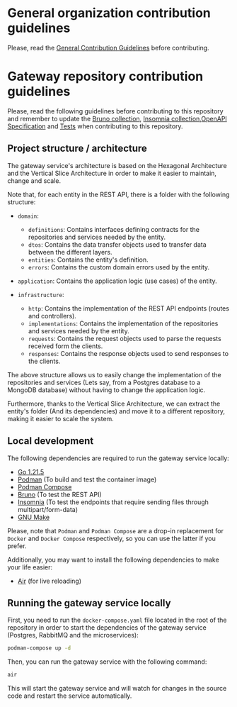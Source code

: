 # General organization contribution guidelines

Please, read the [General Contribution Guidelines](https://github.com/upb-code-labs/docs/blob/main/CONTRIBUTING.md) before contributing.

# Gateway repository contribution guidelines

Please, read the following guidelines before contributing to this repository and remember to update the [Bruno collection](./bruno/), [Insomnia collection](./insomnia/),[OpenAPI Specification](./openapi/spec.openapi.yaml) and [Tests](../__tests__/) when contributing to this repository.

## Project structure / architecture

The gateway service's architecture is based on the Hexagonal Architecture and the Vertical Slice Architecture in order to make it easier to maintain, change and scale.

Note that, for each entity in the REST API, there is a folder with the following structure:

- `domain`:

  - `definitions`: Contains interfaces defining contracts for the repositories and services needed by the entity.
  - `dtos`: Contains the data transfer objects used to transfer data between the different layers.
  - `entities`: Contains the entity's definition.
  - `errors`: Contains the custom domain errors used by the entity.

- `application`: Contains the application logic (use cases) of the entity.

- `infrastructure`:

  - `http`: Contains the implementation of the REST API endpoints (routes and controllers).
  - `implementations`: Contains the implementation of the repositories and services needed by the entity.
  - `requests`: Contains the request objects used to parse the requests received form the clients.
  - `responses`: Contains the response objects used to send responses to the clients.

The above structure allows us to easily change the implementation of the repositories and services (Lets say, from a Postgres database to a MongoDB database) without having to change the application logic.

Furthermore, thanks to the Vertical Slice Architecture, we can extract the entity's folder (And its dependencies) and move it to a different repository, making it easier to scale the system.

## Local development

The following dependencies are required to run the gateway service locally:

- [Go 1.21.5](https://golang.org/doc/install)
- [Podman](https://podman.io/getting-started/installation) (To build and test the container image)
- [Podman Compose](https://github.com/containers/podman-compose)
- [Bruno](https://www.usebruno.com/) (To test the REST API)
- [Insomnia](https://insomnia.rest/) (To test the endpoints that require sending files through multipart/form-data)
- [GNU Make](https://www.gnu.org/software/make/)

Please, note that `Podman` and `Podman Compose` are a drop-in replacement for `Docker` and `Docker Compose` respectively, so you can use the latter if you prefer.

Additionally, you may want to install the following dependencies to make your life easier:

- [Air](https://github.com/cosmtrek/air) (for live reloading)

## Running the gateway service locally

First, you need to run the `docker-compose.yaml` file located in the root of the repository in order to start the dependencies of the gateway service (Postgres, RabbitMQ and the microservices):

```bash
podman-compose up -d
```

Then, you can run the gateway service with the following command:

```bash
air
```

This will start the gateway service and will watch for changes in the source code and restart the service automatically.
